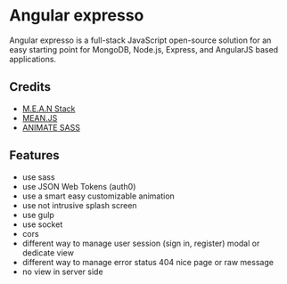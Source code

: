 # Angular  expresso
Angular expresso is a full-stack JavaScript open-source solution for an easy starting point for MongoDB, Node.js, Express, and AngularJS based applications.

## Credits
* [M.E.A.N Stack](https://github.com/linnovate/mean)
* [MEAN.JS](https://github.com/meanjs/mean)
* [ANIMATE SASS](https://daneden.me/animate)

## Features
* use sass
* use JSON Web Tokens (auth0)
* use a smart easy customizable animation
* use not intrusive splash screen
* use gulp
* use socket
* cors
* different way to manage user session (sign in, register) modal or dedicate view
* different way to manage error status 404 nice page or raw message
* no view in server side
